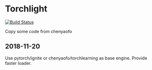 # Torchlight

[![Build Status](https://travis-ci.com/SunDoge/torchlight.svg?branch=master)](https://travis-ci.com/SunDoge/torchlight)

Copy some code from chenyaofo

## 2018-11-20

Use pytorch/ignite or chenyaofo/torchlearning as base engine. Provide faster loader.